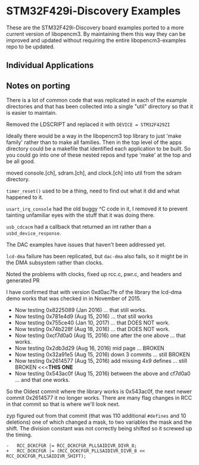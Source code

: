 STM32F429i-Discovery Examples
==========================

These are the STM32F429i-Discovery board examples ported to a more current
version of libopencm3. By maintaining them this way they can be improved and 
updated without requiring the entire libopencm3-examples repo to be updated.

## Individual Applications


## Notes on porting

There is a lot of common code that was replicated in each of the example directories
and that has been collected into a single "util" directory so that it is easier to
maintain.

Removed the LDSCRIPT and replaced it with `DEVICE = STM32F429ZI`

Ideally there would be a way in the libopencm3 top library to just 'make family' 
rather than to make all families. Then in the top level of the apps directory
could be a makefile that identified each application to be built. So you could
go into one of these nested repos and type 'make' at the top and be all good.

moved console.[ch], sdram.[ch],  and clock.[ch] into util from the sdram directory.

`timer_reset()` used to be a thing, need to find out what it did and what happened
to it.

`usart_irq_console` had the old buggy ^C code in it, I removed it to prevent
tainting unfamiliar eyes with the stuff that it was doing there.

`usb_cdcacm` had a callback that returned an int rather than a `usbd_device_response`.

The DAC examples have issues that haven't been addressed yet.

`lcd-dma` failure has been replicated, but `dac-dma` also fails, so it might be in 
the DMA subsystem rather than clocks.

Noted the problems with clocks, fixed up rcc.c, pwr.c, and headers and generated PR

I have confirmed that with version 0xd0ac7fe of the library the lcd-dma demo works
that was checked in in November of 2015.

* Now testing 0x8225089 (Jan 2016) ... that still works.
* Now testing 0x781e4d9 (Aug 15, 2016) ...  that still works
* Now testing 0x755ce40 (Jan 10, 2017) ...  that DOES NOT work.
* Now testing 0x74b228f (Aug 18, 2016) ...  that DOES NOT work.
* Now testing 0xcf7d0a0 (Aug 15, 2016) one after the one above ... that works.
* Now testing 0x2db3d29 (Aug 16, 2016) mid page ... BROKEN
* Now testing 0x32a91e5 (Aug 15, 2016) down 3 commits ... still BROKEN
* Now testing 0x2614577 (Aug 15, 2016) add missing 4x9 defines ... still BROKEN <<<**THIS ONE**
* Now testing 0x543ac0f (Aug 15, 2016) between the above and cf7d0a0 ... and that one works.

So the Oldest commit where the library works is 0x543ac0f, the next newer commit 0x2614577 it
no longer works. There are many flag changes in RCC in that commit so that is where we'll look
next.

zyp figured out from that commit (that was 110 additional `#defines` and 10 deletions) one
of which changed a mask, to two variables the mask and the shift. The division constant
was not correctly being shifted so it screwed up the timing.

```
-	RCC_DCKCFGR |= RCC_DCKCFGR_PLLSAIDIVR_DIVR_8;
+	RCC_DCKCFGR |= (RCC_DCKCFGR_PLLSAIDIVR_DIVR_8 << RCC_DCKCFGR_PLLSAIDIVR_SHIFT);
```
